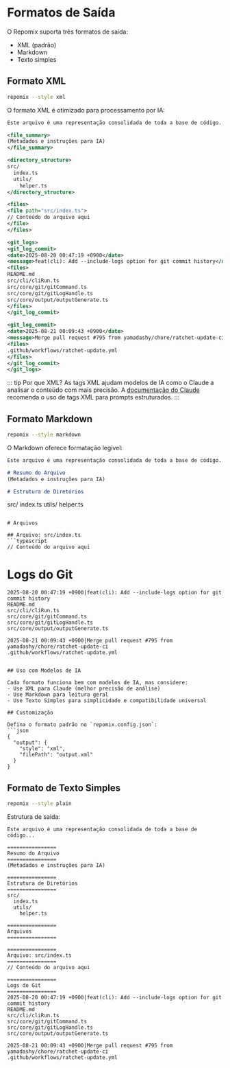 # Formatos de Saída

O Repomix suporta três formatos de saída:
- XML (padrão)
- Markdown
- Texto simples 

## Formato XML

```bash
repomix --style xml
```

O formato XML é otimizado para processamento por IA:

```xml
Este arquivo é uma representação consolidada de toda a base de código...

<file_summary>
(Metadados e instruções para IA)
</file_summary>

<directory_structure>
src/
  index.ts
  utils/
    helper.ts
</directory_structure>

<files>
<file path="src/index.ts">
// Conteúdo do arquivo aqui
</file>
</files>

<git_logs>
<git_log_commit>
<date>2025-08-20 00:47:19 +0900</date>
<message>feat(cli): Add --include-logs option for git commit history</message>
<files>
README.md
src/cli/cliRun.ts
src/core/git/gitCommand.ts
src/core/git/gitLogHandle.ts
src/core/output/outputGenerate.ts
</files>
</git_log_commit>

<git_log_commit>
<date>2025-08-21 00:09:43 +0900</date>
<message>Merge pull request #795 from yamadashy/chore/ratchet-update-ci</message>
<files>
.github/workflows/ratchet-update.yml
</files>
</git_log_commit>
</git_logs>
```

::: tip Por que XML?
As tags XML ajudam modelos de IA como o Claude a analisar o conteúdo com mais precisão. A [documentação do Claude](https://docs.anthropic.com/en/docs/build-with-claude/prompt-engineering/use-xml-tags) recomenda o uso de tags XML para prompts estruturados.
:::

## Formato Markdown

```bash
repomix --style markdown
```

O Markdown oferece formatação legível:

```markdown
Este arquivo é uma representação consolidada de toda a base de código...

# Resumo do Arquivo
(Metadados e instruções para IA)

# Estrutura de Diretórios
```
src/
index.ts
utils/
helper.ts
```

# Arquivos

## Arquivo: src/index.ts
```typescript
// Conteúdo do arquivo aqui
```

# Logs do Git
```
2025-08-20 00:47:19 +0900|feat(cli): Add --include-logs option for git commit history
README.md
src/cli/cliRun.ts
src/core/git/gitCommand.ts
src/core/git/gitLogHandle.ts
src/core/output/outputGenerate.ts

2025-08-21 00:09:43 +0900|Merge pull request #795 from yamadashy/chore/ratchet-update-ci
.github/workflows/ratchet-update.yml
```
```

## Uso com Modelos de IA

Cada formato funciona bem com modelos de IA, mas considere:
- Use XML para Claude (melhor precisão de análise)
- Use Markdown para leitura geral
- Use Texto Simples para simplicidade e compatibilidade universal

## Customização

Defina o formato padrão no `repomix.config.json`:
```json
{
  "output": {
    "style": "xml",
    "filePath": "output.xml"
  }
}
```

## Formato de Texto Simples

```bash
repomix --style plain
```

Estrutura de saída:
```text
Este arquivo é uma representação consolidada de toda a base de código...

================
Resumo do Arquivo
================
(Metadados e instruções para IA)

================
Estrutura de Diretórios
================
src/
  index.ts
  utils/
    helper.ts

================
Arquivos
================

================
Arquivo: src/index.ts
================
// Conteúdo do arquivo aqui

================
Logs do Git
================
2025-08-20 00:47:19 +0900|feat(cli): Add --include-logs option for git commit history
README.md
src/cli/cliRun.ts
src/core/git/gitCommand.ts
src/core/git/gitLogHandle.ts
src/core/output/outputGenerate.ts

2025-08-21 00:09:43 +0900|Merge pull request #795 from yamadashy/chore/ratchet-update-ci
.github/workflows/ratchet-update.yml
```
